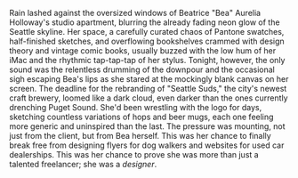 Rain lashed against the oversized windows of Beatrice "Bea" Aurelia Holloway's studio apartment, blurring the already fading neon glow of the Seattle skyline.  Her space, a carefully curated chaos of Pantone swatches, half-finished sketches, and overflowing bookshelves crammed with design theory and vintage comic books, usually buzzed with the low hum of her iMac and the rhythmic tap-tap-tap of her stylus. Tonight, however, the only sound was the relentless drumming of the downpour and the occasional sigh escaping Bea's lips as she stared at the mockingly blank canvas on her screen.  The deadline for the rebranding of "Seattle Suds," the city's newest craft brewery, loomed like a dark cloud, even darker than the ones currently drenching Puget Sound.  She'd been wrestling with the logo for days, sketching countless variations of hops and beer mugs, each one feeling more generic and uninspired than the last.  The pressure was mounting, not just from the client, but from Bea herself.  This was her chance to finally break free from designing flyers for dog walkers and websites for used car dealerships. This was her chance to prove she was more than just a talented freelancer; she was a *designer*.

